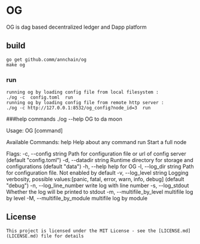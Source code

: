 # OG

OG  is dag based decentralized ledger and Dapp platform

## build
    go get github.comm/annchain/og
    make og

### run
    running og by loading config file from local filesystem :
    ./og -c  config.toml  run
    running og by loading config file from remote http server :
    ./og -c http://127.0.0.1:8532/og_config?node_id=3  run

###help commands
  ./og --help
   OG to da moon

  Usage:
    OG [command]

  Available Commands:
    help        Help about any command
    run         Start a full node

  Flags:
    -c, --config string         Path for configuration file or url of config server (default "config.toml")
    -d, --datadir string        Runtime directory for storage and configurations (default "data")
    -h, --help                  help for OG
    -l, --log_dir string        Path for configuration file. Not enabled by default
    -v, --log_level string      Logging verbosity, possible values:[panic, fatal, error, warn, info, debug] (default "debug")
    -n, --log_line_number       write log with line number
    -s, --log_stdout            Whether the log will be printed to stdout
    -m, --multifile_by_level    multifile log by level
    -M, --multifile_by_module   multifile log by module

## License

    This project is licensed under the MIT License - see the [LICENSE.md](LICENSE.md) file for details
